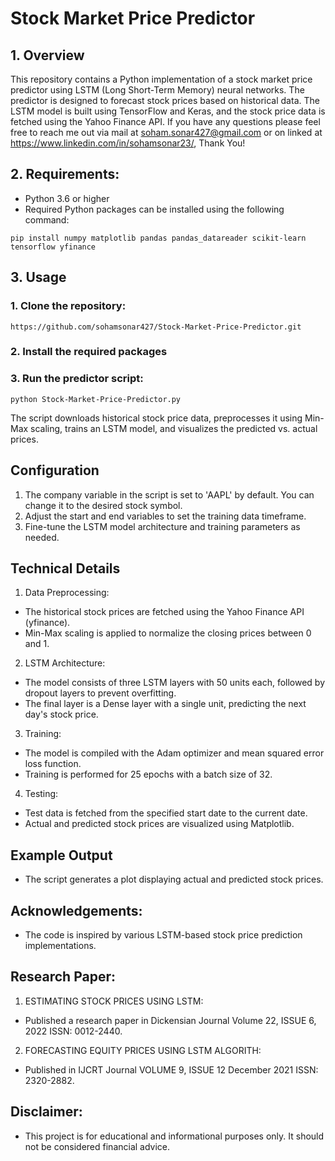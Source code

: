 
# Stock Market Price Predictor

## 1. Overview

This repository contains a Python implementation of a stock market price predictor using LSTM (Long Short-Term Memory) neural networks. The predictor is designed to forecast stock prices based on historical data. The LSTM model is built using TensorFlow and Keras, and the stock price data is fetched using the Yahoo Finance API. If you have any questions please feel free to reach me out via mail at soham.sonar427@gmail.com or on linked at https://www.linkedin.com/in/sohamsonar23/, Thank You!


## 2. Requirements:

- Python 3.6 or higher
- Required Python packages can be installed using the following command:

``` pip install numpy matplotlib pandas pandas_datareader scikit-learn tensorflow yfinance ```

## 3. Usage

### 1. Clone the repository:
``` https://github.com/sohamsonar427/Stock-Market-Price-Predictor.git ```
### 2. Install the required packages

### 3. Run the predictor script:
``` python Stock-Market-Price-Predictor.py ```

The script downloads historical stock price data, preprocesses it using Min-Max scaling, trains an LSTM model, and visualizes the predicted vs. actual prices.

## Configuration
1. The company variable in the script is set to 'AAPL' by default. You can change it to the desired stock symbol.
2. Adjust the start and end variables to set the training data timeframe.
3. Fine-tune the LSTM model architecture and training parameters as needed.

## Technical Details
1. Data Preprocessing:
-   The historical stock prices are fetched using the Yahoo Finance API (yfinance).
-   Min-Max scaling is applied to normalize the closing prices between 0 and 1.

2. LSTM Architecture:
-   The model consists of three LSTM layers with 50 units each, followed by dropout layers to prevent overfitting.
-   The final layer is a Dense layer with a single unit, predicting the next day's stock price.

3. Training:
-   The model is compiled with the Adam optimizer and mean squared error loss function.
-   Training is performed for 25 epochs with a batch size of 32.

4. Testing:
-   Test data is fetched from the specified start date to the current date.
-   Actual and predicted stock prices are visualized using Matplotlib.

## Example Output
-   The script generates a plot displaying actual and predicted stock prices.

## Acknowledgements:
-   The code is inspired by various LSTM-based stock price prediction implementations.

## Research Paper:
1. ESTIMATING STOCK PRICES USING LSTM:
-   Published a research paper in Dickensian Journal Volume 22, ISSUE 6, 2022 ISSN: 0012-2440.
2. FORECASTING EQUITY PRICES USING LSTM ALGORITH:
-   Published in IJCRT Journal VOLUME 9, ISSUE 12 December 2021 ISSN: 
2320-2882.

## Disclaimer:
-   This project is for educational and informational purposes only. It should not be considered financial advice.
